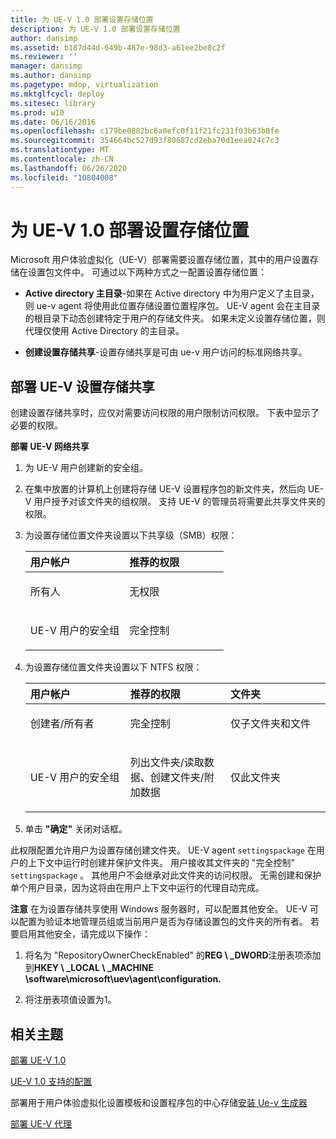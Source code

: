 ```yaml
---
title: 为 UE-V 1.0 部署设置存储位置
description: 为 UE-V 1.0 部署设置存储位置
author: dansimp
ms.assetid: b187d44d-649b-487e-98d3-a61ee2be8c2f
ms.reviewer: ''
manager: dansimp
ms.author: dansimp
ms.pagetype: mdop, virtualization
ms.mktglfcycl: deploy
ms.sitesec: library
ms.prod: w10
ms.date: 06/16/2016
ms.openlocfilehash: c179be0882bc6a0efc0f11f21fc231f03b63b0fe
ms.sourcegitcommit: 354664bc527d93f80687cd2eba70d1eea024c7c3
ms.translationtype: MT
ms.contentlocale: zh-CN
ms.lasthandoff: 06/26/2020
ms.locfileid: "10804008"
---
```

# 为 UE-V 1.0 部署设置存储位置


Microsoft 用户体验虚拟化（UE-V）部署需要设置存储位置，其中的用户设置存储在设置包文件中。 可通过以下两种方式之一配置设置存储位置：

-   **Active directory 主目录**-如果在 Active directory 中为用户定义了主目录，则 ue-v agent 将使用此位置存储设置位置程序包。 UE-V agent 会在主目录的根目录下动态创建特定于用户的存储文件夹。 如果未定义设置存储位置，则代理仅使用 Active Directory 的主目录。

-   **创建设置存储共享**-设置存储共享是可由 ue-v 用户访问的标准网络共享。

## 部署 UE-V 设置存储共享


创建设置存储共享时，应仅对需要访问权限的用户限制访问权限。 下表中显示了必要的权限。

**部署 UE-V 网络共享**

1.  为 UE-V 用户创建新的安全组。

2.  在集中放置的计算机上创建将存储 UE-V 设置程序包的新文件夹，然后向 UE-V 用户授予对该文件夹的组权限。 支持 UE-V 的管理员将需要此共享文件夹的权限。

3.  为设置存储位置文件夹设置以下共享级（SMB）权限：

    <table>
    <colgroup>
    <col width="50%" />
    <col width="50%" />
    </colgroup>
    <thead>
    <tr class="header">
    <th align="left"><strong>用户帐户</strong></th>
    <th align="left"><strong>推荐的权限</strong></th>
    </tr>
    </thead>
    <tbody>
    <tr class="odd">
    <td align="left"><p>所有人</p></td>
    <td align="left"><p>无权限</p></td>
    </tr>
    <tr class="even">
    <td align="left"><p>UE-V 用户的安全组</p></td>
    <td align="left"><p>完全控制</p></td>
    </tr>
    </tbody>
    </table>

     

4.  为设置存储位置文件夹设置以下 NTFS 权限：

    <table>
    <colgroup>
    <col width="33%" />
    <col width="33%" />
    <col width="33%" />
    </colgroup>
    <thead>
    <tr class="header">
    <th align="left"><strong>用户帐户</strong></th>
    <th align="left"><strong>推荐的权限</strong></th>
    <th align="left"><strong>文件夹</strong></th>
    </tr>
    </thead>
    <tbody>
    <tr class="odd">
    <td align="left"><p>创建者/所有者</p></td>
    <td align="left"><p>完全控制</p></td>
    <td align="left"><p>仅子文件夹和文件</p></td>
    </tr>
    <tr class="even">
    <td align="left"><p>UE-V 用户的安全组</p></td>
    <td align="left"><p>列出文件夹/读取数据、创建文件夹/附加数据</p></td>
    <td align="left"><p>仅此文件夹</p></td>
    </tr>
    </tbody>
    </table>

     

5.  单击 **"确定"** 关闭对话框。

此权限配置允许用户为设置存储创建文件夹。 UE-V agent `settingspackage` 在用户的上下文中运行时创建并保护文件夹。 用户接收其文件夹的 "完全控制" `settingspackage` 。 其他用户不会继承对此文件夹的访问权限。 无需创建和保护单个用户目录，因为这将由在用户上下文中运行的代理自动完成。

**注意** 在为设置存储共享使用 Windows 服务器时，可以配置其他安全。 UE-V 可以配置为验证本地管理员组或当前用户是否为存储设置包的文件夹的所有者。 若要启用其他安全，请完成以下操作：

1.  将名为 "RepositoryOwnerCheckEnabled" 的**REG \ _DWORD**注册表项添加到**HKEY \ _LOCAL \ _MACHINE \\software\\microsoft\\uev\\agent\\configuration.**

2.  将注册表项值设置为1。

 

## 相关主题


[部署 UE-V 1.0](deploying-ue-v-10.md)

[UE-V 1.0 支持的配置](supported-configurations-for-ue-v-10.md)

部署用于用户体验虚拟化设置模板和设置程序包的中心存储[安装 Ue-v 生成器](installing-the-ue-v-generator.md)

[部署 UE-V 代理](deploying-the-ue-v-agent.md)

 

 





